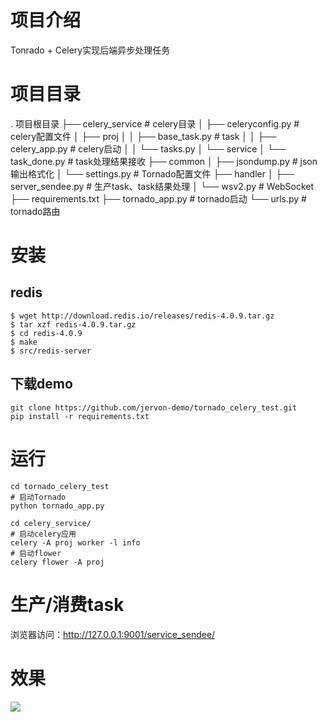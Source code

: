 # 项目介绍
Tonrado + Celery实现后端异步处理任务

# 项目目录

. 项目根目录
├── celery_service	# celery目录
│   ├── celeryconfig.py	# celery配置文件
│   ├── proj
│   │   ├── base_task.py		# task
│   │   ├── celery_app.py	# celery启动
│   │   └── tasks.py
│   └── service
│       └── task_done.py	# task处理结果接收
├── common
│   ├── jsondump.py	# json输出格式化
│   └── settings.py	# Tornado配置文件
├── handler
│   ├── server_sendee.py	# 生产task、task结果处理
│   └── wsv2.py	# WebSocket
├── requirements.txt
├── tornado_app.py	# tornado启动
└── urls.py	# tornado路由


# 安装
## redis
```
$ wget http://download.redis.io/releases/redis-4.0.9.tar.gz
$ tar xzf redis-4.0.9.tar.gz
$ cd redis-4.0.9
$ make
$ src/redis-server
```

## 下载demo
```
git clone https://github.com/jervon-demo/tornado_celery_test.git
pip install -r requirements.txt
```

# 运行
```
cd tornado_celery_test
# 启动Tornado
python tornado_app.py

cd celery_service/
# 启动celery应用
celery -A proj worker -l info
# 启动flower
celery flower -A proj
```

# 生产/消费task
浏览器访问：http://127.0.0.1:9001/service_sendee/

# 效果
![](http://images.zengjianfeng.com/2018-05-30-celery_demo.gif)



